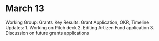 # March 13

Working Group: Grants
Key Results: Grant Application, OKR, Timeline
Updates: 1. Working on Pitch deck
2. Editing Artizen Fund application
3. Discussion on future grants applications